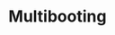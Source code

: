 ---
lang: de
layout: doc
redirect_to: https://github.com/Qubes-Community/Contents/blob/master/docs/configuration/multiboot.md
ref: 112
title: Multibooting
---